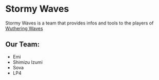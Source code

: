 # Stormy Waves
Stormy Waves is a team that provides infos and tools to the players of [Wuthering Waves](https://wutheringwaves.kurogame.com)


## Our Team:
- Emi
- Shimizu Izumi
- Sova
- LP4
